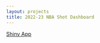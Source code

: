 ```yaml
---
layout: projects
title: 2022-23 NBA Shot Dashboard
---
```


[Shiny App](https://calewilliams.shinyapps.io/FG_Dashboard/)
